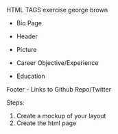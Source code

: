 HTML TAGS exercise george brown

- Bio Page 

- Header
- Picture
- Career Objective/Experience
- Education

Footer  - Links to Github Repo/Twitter

Steps:
1. Create a mockup of your layout
2. Create the html page
